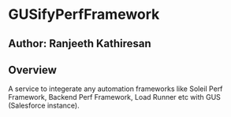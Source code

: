 # GUSifyPerfFramework
## Author: Ranjeeth Kathiresan


## Overview
A service to integerate any automation frameworks like Soleil Perf Framework, Backend Perf Framework, Load Runner etc with GUS (Salesforce instance).